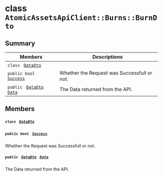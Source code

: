 # class `AtomicAssetsApiClient::Burns::BurnDto` 

## Summary

 Members                                | Descriptions                                
----------------------------------------|---------------------------------------------
`class ` [`DataDto`](AtomicAssetsApiClient--Burns--BurnDto--DataDto.md)        | 
`public bool ` [`Success`](#class_atomic_assets_api_client_1_1_burns_1_1_burn_dto_1a506fb037fbb6bfe8f254c021a2c3cfac) | Whether the Request was Successfull or not.
`public ` [`DataDto`](AtomicAssetsApiClient--Burns--BurnDto--DataDto.md)` ` [`Data`](#class_atomic_assets_api_client_1_1_burns_1_1_burn_dto_1a65c0779654774581967081cf3136bd84) | The Data returned from the API.

## Members

##### `class ` [`DataDto`](AtomicAssetsApiClient--Burns--BurnDto--DataDto.md) 

##### `public bool ` [`Success`](#class_atomic_assets_api_client_1_1_burns_1_1_burn_dto_1a506fb037fbb6bfe8f254c021a2c3cfac) 

Whether the Request was Successfull or not.

##### `public ` [`DataDto`](AtomicAssetsApiClient--Burns--BurnDto--DataDto.md)` ` [`Data`](#class_atomic_assets_api_client_1_1_burns_1_1_burn_dto_1a65c0779654774581967081cf3136bd84) 

The Data returned from the API.

